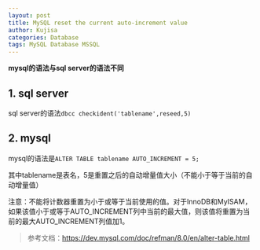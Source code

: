 ```yaml
---
layout: post
title: MySQL reset the current auto-increment value
author: Kujisa
categories: Database
tags: MySQL Database MSSQL
---
```



**mysql的语法与sql server的语法不同**

## 1. sql server
sql server的语法`dbcc checkident('tablename',reseed,5)`

## 2. mysql
mysql的语法是`ALTER TABLE tablename AUTO_INCREMENT = 5;`

其中tablename是表名，5是重置之后的自动增量值大小（不能小于等于当前的自动增量值）

注意：不能将计数器重置为小于或等于当前使用的值。对于InnoDB和MyISAM，如果该值小于或等于AUTO_INCREMENT列中当前的最大值，则该值将重置为当前的最大AUTO_INCREMENT列值加1。

> 参考文档：<https://dev.mysql.com/doc/refman/8.0/en/alter-table.html>